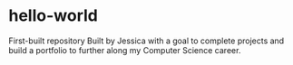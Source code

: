 # hello-world
First-built repository
Built by Jessica with a goal to complete projects and build a portfolio to further along my Computer Science career.
